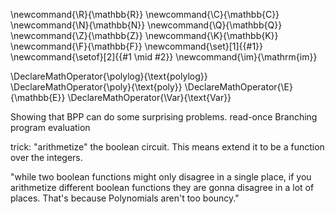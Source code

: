 \newcommand{\R}{\mathbb{R}}
\newcommand{\C}{\mathbb{C}}
\newcommand{\N}{\mathbb{N}}
\newcommand{\Q}{\mathbb{Q}}
\newcommand{\Z}{\mathbb{Z}}
\newcommand{\K}{\mathbb{K}}
\newcommand{\F}{\mathbb{F}}
\newcommand{\set}[1]{\{#1\}}
\newcommand{\setof}[2]{\{#1 \mid #2\}}
\newcommand{\im}{\mathrm{im}}

\DeclareMathOperator{\polylog}{\text{polylog}}
\DeclareMathOperator{\poly}{\text{poly}}
\DeclareMathOperator{\E}{\mathbb{E}}
\DeclareMathOperator{\Var}{\text{Var}}

Showing that BPP can do some surprising problems.
read-once Branching program evaluation

trick:
"arithmetize" the boolean circuit.
This means extend it to be a function over the integers.

"while two boolean functions might only disagree in a single
place, if you arithmetize different boolean functions they are
gonna disagree in a lot of places. That's because Polynomials
aren't too bouncy."


